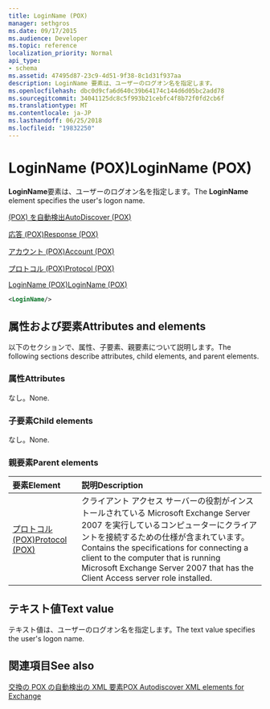 ```yaml
---
title: LoginName (POX)
manager: sethgros
ms.date: 09/17/2015
ms.audience: Developer
ms.topic: reference
localization_priority: Normal
api_type:
- schema
ms.assetid: 47495d87-23c9-4d51-9f38-8c1d31f937aa
description: LoginName 要素は、ユーザーのログオン名を指定します。
ms.openlocfilehash: dbc0d9cfa6d640c39b64174c144d6d05bc2add78
ms.sourcegitcommit: 34041125dc8c5f993b21cebfc4f8b72f0fd2cb6f
ms.translationtype: MT
ms.contentlocale: ja-JP
ms.lasthandoff: 06/25/2018
ms.locfileid: "19832250"
---
```

# <a name="loginname-pox"></a><span data-ttu-id="c7f6a-103">LoginName (POX)</span><span class="sxs-lookup"><span data-stu-id="c7f6a-103">LoginName (POX)</span></span>

<span data-ttu-id="c7f6a-104">**LoginName**要素は、ユーザーのログオン名を指定します。</span><span class="sxs-lookup"><span data-stu-id="c7f6a-104">The **LoginName** element specifies the user's logon name.</span></span> 
  
[<span data-ttu-id="c7f6a-105">(POX) を自動検出</span><span class="sxs-lookup"><span data-stu-id="c7f6a-105">AutoDiscover (POX)</span></span>](autodiscover-pox.md)
  
[<span data-ttu-id="c7f6a-106">応答 (POX)</span><span class="sxs-lookup"><span data-stu-id="c7f6a-106">Response (POX)</span></span>](response-pox.md)
  
[<span data-ttu-id="c7f6a-107">アカウント (POX)</span><span class="sxs-lookup"><span data-stu-id="c7f6a-107">Account (POX)</span></span>](account-pox.md)
  
[<span data-ttu-id="c7f6a-108">プロトコル (POX)</span><span class="sxs-lookup"><span data-stu-id="c7f6a-108">Protocol (POX)</span></span>](protocol-pox.md)
  
[<span data-ttu-id="c7f6a-109">LoginName (POX)</span><span class="sxs-lookup"><span data-stu-id="c7f6a-109">LoginName (POX)</span></span>](loginname-pox.md)
  
```xml
<LoginName/>
```

## <a name="attributes-and-elements"></a><span data-ttu-id="c7f6a-110">属性および要素</span><span class="sxs-lookup"><span data-stu-id="c7f6a-110">Attributes and elements</span></span>

<span data-ttu-id="c7f6a-111">以下のセクションで、属性、子要素、親要素について説明します。</span><span class="sxs-lookup"><span data-stu-id="c7f6a-111">The following sections describe attributes, child elements, and parent elements.</span></span>
  
### <a name="attributes"></a><span data-ttu-id="c7f6a-112">属性</span><span class="sxs-lookup"><span data-stu-id="c7f6a-112">Attributes</span></span>

<span data-ttu-id="c7f6a-113">なし。</span><span class="sxs-lookup"><span data-stu-id="c7f6a-113">None.</span></span>
  
### <a name="child-elements"></a><span data-ttu-id="c7f6a-114">子要素</span><span class="sxs-lookup"><span data-stu-id="c7f6a-114">Child elements</span></span>

<span data-ttu-id="c7f6a-115">なし。</span><span class="sxs-lookup"><span data-stu-id="c7f6a-115">None.</span></span>
  
### <a name="parent-elements"></a><span data-ttu-id="c7f6a-116">親要素</span><span class="sxs-lookup"><span data-stu-id="c7f6a-116">Parent elements</span></span>

|<span data-ttu-id="c7f6a-117">**要素**</span><span class="sxs-lookup"><span data-stu-id="c7f6a-117">**Element**</span></span>|<span data-ttu-id="c7f6a-118">**説明**</span><span class="sxs-lookup"><span data-stu-id="c7f6a-118">**Description**</span></span>|
|:-----|:-----|
|[<span data-ttu-id="c7f6a-119">プロトコル (POX)</span><span class="sxs-lookup"><span data-stu-id="c7f6a-119">Protocol (POX)</span></span>](protocol-pox.md) <br/> |<span data-ttu-id="c7f6a-120">クライアント アクセス サーバーの役割がインストールされている Microsoft Exchange Server 2007 を実行しているコンピューターにクライアントを接続するための仕様が含まれています。</span><span class="sxs-lookup"><span data-stu-id="c7f6a-120">Contains the specifications for connecting a client to the computer that is running Microsoft Exchange Server 2007 that has the Client Access server role installed.</span></span>  <br/> |
   
## <a name="text-value"></a><span data-ttu-id="c7f6a-121">テキスト値</span><span class="sxs-lookup"><span data-stu-id="c7f6a-121">Text value</span></span>

<span data-ttu-id="c7f6a-122">テキスト値は、ユーザーのログオン名を指定します。</span><span class="sxs-lookup"><span data-stu-id="c7f6a-122">The text value specifies the user's logon name.</span></span>
  
## <a name="see-also"></a><span data-ttu-id="c7f6a-123">関連項目</span><span class="sxs-lookup"><span data-stu-id="c7f6a-123">See also</span></span>



[<span data-ttu-id="c7f6a-124">交換の POX の自動検出の XML 要素</span><span class="sxs-lookup"><span data-stu-id="c7f6a-124">POX Autodiscover XML elements for Exchange</span></span>](pox-autodiscover-xml-elements-for-exchange.md)

